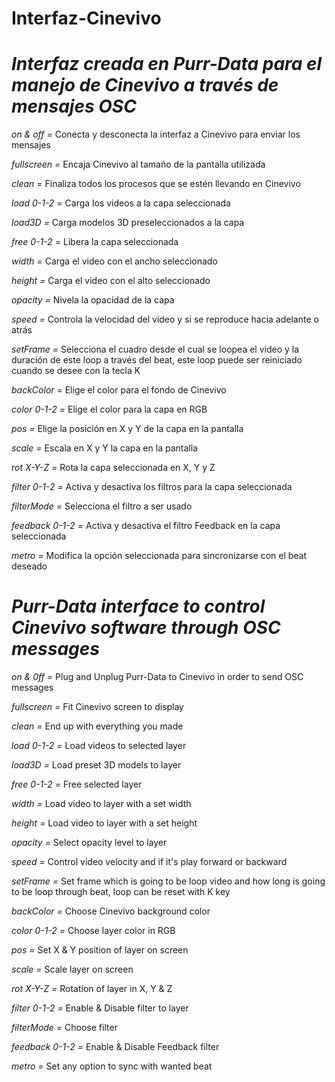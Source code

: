 # Interfaz-Cinevivo
# _Interfaz creada en Purr-Data para el manejo de Cinevivo a través de mensajes OSC_

_on & off =_ Conecta y desconecta la interfaz a Cinevivo para enviar los mensajes

_fullscreen =_ Encaja Cinevivo al tamaño de la pantalla utilizada

_clean =_ Finaliza todos los procesos que se estén llevando en Cinevivo

_load 0-1-2 =_ Carga los videos a la capa seleccionada

_load3D =_ Carga modelos 3D preseleccionados a la capa

_free 0-1-2 =_ Libera la capa seleccionada

_width =_ Carga el video con el ancho seleccionado

_height =_ Carga el video con el alto seleccionado

_opacity =_ Nivela la opacidad de la capa

_speed =_ Controla la velocidad del video y si se reproduce hacia adelante o atrás

_setFrame =_ Selecciona el cuadro desde el cual se loopea el video y la duración de este loop a través del beat, este loop puede 
ser reiniciado cuando se desee con la tecla K

_backColor =_ Elige el color para el fondo de Cinevivo

_color 0-1-2 =_ Elige el color para la capa en RGB

_pos =_ Elige la posición en X y Y de la capa en la pantalla

_scale =_ Escala en X y Y la capa en la pantalla

_rot X-Y-Z =_ Rota la capa seleccionada en X, Y y Z

_filter 0-1-2 =_ Activa y desactiva los filtros para la capa seleccionada

_filterMode =_ Selecciona el filtro a ser usado

_feedback 0-1-2 =_ Activa y desactiva el filtro Feedback en la capa seleccionada

_metro =_ Modifica la opción seleccionada para sincronizarse con el beat deseado

# _Purr-Data interface to control Cinevivo software through OSC messages_

_on & 0ff =_ Plug and Unplug Purr-Data to Cinevivo in order to send OSC messages

_fullscreen =_ Fit Cinevivo screen to display

_clean =_ End up with everything you made

_load 0-1-2 =_ Load videos to selected layer

_load3D =_ Load preset 3D models to layer

_free 0-1-2 =_ Free selected layer

_width =_ Load video to layer with a set width

_height =_ Load video to layer with a set height

_opacity =_ Select opacity level to layer

_speed =_ Control video velocity and if it's play forward or backward

_setFrame =_ Set frame which is going to be loop video and how long is going to be loop through beat, loop can be reset with K key

_backColor =_ Choose Cinevivo background color

_color 0-1-2 =_ Choose layer color in RGB

_pos =_ Set X & Y position of layer on screen 

_scale =_ Scale layer on screen

_rot X-Y-Z =_ Rotation of layer in X, Y & Z

_filter 0-1-2 =_ Enable & Disable filter to layer

_filterMode =_ Choose filter 

_feedback 0-1-2 =_ Enable & Disable Feedback filter

_metro =_ Set any option to sync with wanted beat
